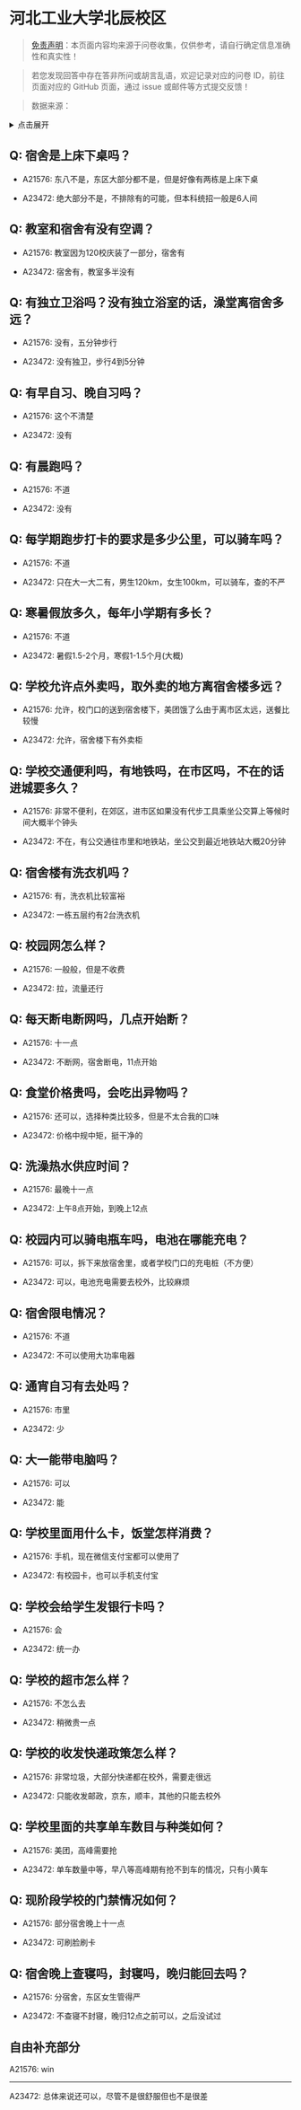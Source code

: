 # 河北工业大学北辰校区

> [免责声明](https://colleges.chat/#_3)：本页面内容均来源于问卷收集，仅供参考，请自行确定信息准确性和真实性！

> 若您发现回答中存在答非所问或胡言乱语，欢迎记录对应的问卷 ID，前往页面对应的 GitHub 页面，通过 issue 或邮件等方式提交反馈！

> 数据来源：

<details><summary>点击展开</summary>
<ul>
<li>A21576: 匿名 (2024 年 03 月)</li>
<li>A23472: 匿名 (2024 年 06 月)</li>
</ul>
</details>

## Q: 宿舍是上床下桌吗？

- A21576: 东八不是，东区大部分都不是，但是好像有两栋是上床下桌

- A23472: 绝大部分不是，不排除有的可能，但本科统招一般是6人间

## Q: 教室和宿舍有没有空调？

- A21576: 教室因为120校庆装了一部分，宿舍有

- A23472: 宿舍有，教室多半没有

## Q: 有独立卫浴吗？没有独立浴室的话，澡堂离宿舍多远？

- A21576: 没有，五分钟步行

- A23472: 没有独卫，步行4到5分钟

## Q: 有早自习、晚自习吗？

- A21576: 这个不清楚

- A23472: 没有

## Q: 有晨跑吗？

- A21576: 不道

- A23472: 没有

## Q: 每学期跑步打卡的要求是多少公里，可以骑车吗？

- A21576: 不道

- A23472: 只在大一大二有，男生120km，女生100km，可以骑车，查的不严

## Q: 寒暑假放多久，每年小学期有多长？

- A21576: 不道

- A23472: 暑假1.5-2个月，寒假1-1.5个月(大概)

## Q: 学校允许点外卖吗，取外卖的地方离宿舍楼多远？

- A21576: 允许，校门口的送到宿舍楼下，美团饿了么由于离市区太远，送餐比较慢

- A23472: 允许，宿舍楼下有外卖柜

## Q: 学校交通便利吗，有地铁吗，在市区吗，不在的话进城要多久？

- A21576: 非常不便利，在郊区，进市区如果没有代步工具乘坐公交算上等候时间大概半个钟头

- A23472: 不在，有公交通往市里和地铁站，坐公交到最近地铁站大概20分钟

## Q: 宿舍楼有洗衣机吗？

- A21576: 有，洗衣机比较富裕

- A23472: 一栋五层约有2台洗衣机

## Q: 校园网怎么样？

- A21576: 一般般，但是不收费

- A23472: 拉，流量还行

## Q: 每天断电断网吗，几点开始断？

- A21576: 十一点

- A23472: 不断网，宿舍断电，11点开始

## Q: 食堂价格贵吗，会吃出异物吗？

- A21576: 还可以，选择种类比较多，但是不太合我的口味

- A23472: 价格中规中矩，挺干净的

## Q: 洗澡热水供应时间？

- A21576: 最晚十一点

- A23472: 上午8点开始，到晚上12点

## Q: 校园内可以骑电瓶车吗，电池在哪能充电？

- A21576: 可以，拆下来放宿舍里，或者学校门口的充电桩（不方便）

- A23472: 可以，电池充电需要去校外，比较麻烦

## Q: 宿舍限电情况？

- A21576: 不道

- A23472: 不可以使用大功率电器

## Q: 通宵自习有去处吗？

- A21576: 市里

- A23472: 少

## Q: 大一能带电脑吗？

- A21576: 可以

- A23472: 能

## Q: 学校里面用什么卡，饭堂怎样消费？

- A21576: 手机，现在微信支付宝都可以使用了

- A23472: 有校园卡，也可以手机支付宝

## Q: 学校会给学生发银行卡吗？

- A21576: 会

- A23472: 统一办

## Q: 学校的超市怎么样？

- A21576: 不怎么去

- A23472: 稍微贵一点

## Q: 学校的收发快递政策怎么样？

- A21576: 非常垃圾，大部分快递都在校外，需要走很远

- A23472: 只能收发邮政，京东，顺丰，其他的只能去校外

## Q: 学校里面的共享单车数目与种类如何？

- A21576: 美团，高峰需要抢

- A23472: 单车数量中等，早八等高峰期有抢不到车的情况，只有小黄车

## Q: 现阶段学校的门禁情况如何？

- A21576: 部分宿舍晚上十一点

- A23472: 可刷脸刷卡

## Q: 宿舍晚上查寝吗，封寝吗，晚归能回去吗？

- A21576: 分宿舍，东区女生管得严

- A23472: 不查寝不封寝，晚归12点之前可以，之后没试过

## 自由补充部分

A21576: win

***

A23472: 总体来说还可以，尽管不是很舒服但也不是很差